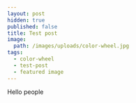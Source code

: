 ```yaml
---
layout: post
hidden: true
published: false
title: Test post
image:
  path: /images/uploads/color-wheel.jpg
tags:
  - color-wheel
  - test-post
  - featured image
---
```

Hello people

